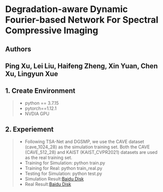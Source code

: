 # Degradation-aware Dynamic Fourier-based Network For Spectral Compressive Imaging

## Authors

## Ping Xu, Lei Liu, Haifeng Zheng, Xin Yuan, Chen Xu, Lingyun Xue

## 1. Create Environment

>- python == 3.7.15
>- pytorch==1.12.1
>- NVDIA GPU

## 2. Experiement

>- Following TSA-Net and DGSMP, we use the CAVE dataset (cave_1024_28) as the simulation training set. Both the CAVE (CAVE_512_28) and KAIST (KAIST_CVPR2021) datasets are used as the real training set.
>- Training for Simulation: python train.py
>- Training for Real: python train_real.py
>- Testing for Simulation: python test.py
>- Simulation Result:[Baidu Disk](https://pan.baidu.com/s/1oCoo8qiWPSih51sVmEkmXg?pwd=l20k)
>- Real Result:[Baidu Disk](https://pan.baidu.com/s/1oO07Z5bC1bt49siWxcrcaA?pwd=2l0y)
